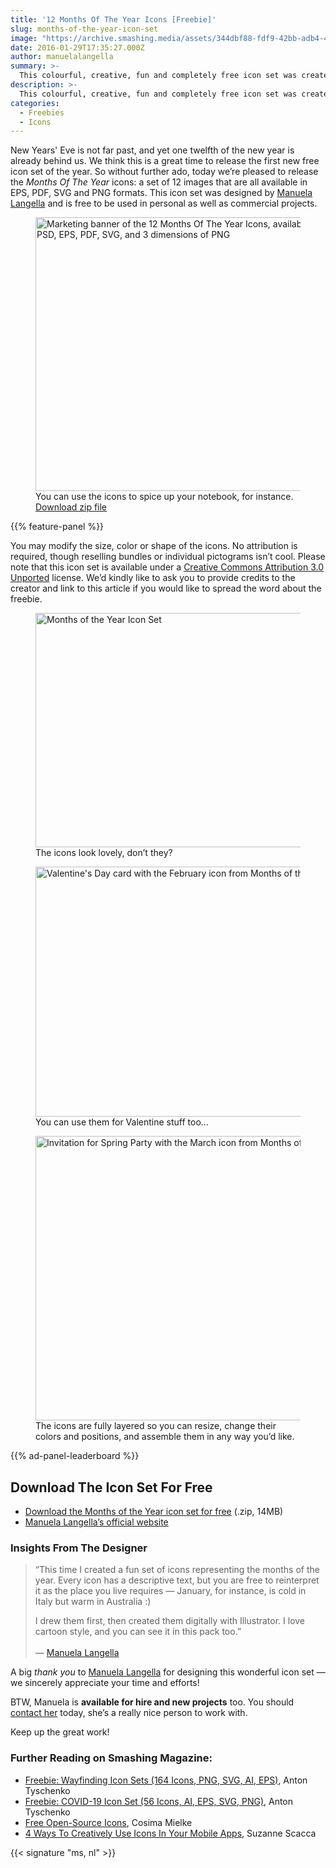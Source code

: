 ```yaml
---
title: '12 Months Of The Year Icons [Freebie]'
slug: months-of-the-year-icon-set
image: "https://archive.smashing.media/assets/344dbf88-fdf9-42bb-adb4-46f01eedd629/fc7166af-44bb-4531-98e8-d59f867a3b38/mockup-02.jpg"
date: 2016-01-29T17:35:27.000Z
author: manuelalangella
summary: >- 
  This colourful, creative, fun and completely free icon set was created from Manuela Langella specially for the Smashing Magazine readers. Enjoy these cartoon style icons and spread the word about this freebie.
description: >-
  This colourful, creative, fun and completely free icon set was created from Manuela Langella specially for the Smashing Magazine readers.
categories:
  - Freebies
  - Icons
---
```


New Years' Eve is not far past, and yet one twelfth of the new year is already behind us. We think this is a great time to release the first new free icon set of the year. So without further ado, today we’re pleased to release the _Months Of The Year_ icons: a set of 12 images that are all available in EPS, PDF, SVG and PNG formats. This icon set was designed by [Manuela Langella](https://manuelalangella.com/) and is free to be used in personal as well as commercial projects.

<figure><a href="https://archive.smashing.media/assets/344dbf88-fdf9-42bb-adb4-46f01eedd629/745e0ea7-4685-4f59-b719-09bdca46fbe5/months-of-the-year-icon-set-500px.jpg"><img src="https://archive.smashing.media/assets/344dbf88-fdf9-42bb-adb4-46f01eedd629/745e0ea7-4685-4f59-b719-09bdca46fbe5/months-of-the-year-icon-set-500px.jpg" width="500" height="438" alt="Marketing banner of the 12 Months Of The Year Icons, available in AI, PSD, EPS, PDF, SVG, and 3 dimensions of PNG"  /></a><figcaption>You can use the icons to spice up your notebook, for instance. <a href="https://smashingmagazine.com/provide/Freebies/months-of-the-year.zip">Download zip file<a/></figcaption></figure>

{{% feature-panel %}}

You may modify the size, color or shape of the icons. No attribution is required, though reselling bundles or individual pictograms isn’t cool. Please note that this icon set is available under a [Creative Commons Attribution 3.0 Unported](https://creativecommons.org/licenses/by/3.0/) license. We’d kindly like to ask you to provide credits to the creator and link to this article if you would like to spread the word about the freebie.

<figure><a href="https://archive.smashing.media/assets/344dbf88-fdf9-42bb-adb4-46f01eedd629/284115cb-41a8-4960-83dd-a967dc0cfd57/mockup-02b.jpg"><img src="https://archive.smashing.media/assets/344dbf88-fdf9-42bb-adb4-46f01eedd629/284115cb-41a8-4960-83dd-a967dc0cfd57/mockup-02b.jpg" width="500" height="375" alt="Months of the Year Icon Set" /></a>
<figcaption>The icons look lovely, don’t they?</figcaption></figure>

<figure><a href="https://archive.smashing.media/assets/344dbf88-fdf9-42bb-adb4-46f01eedd629/7fb39ef1-0c21-4eef-8b2a-f4480dc600eb/mockup-03.jpg"><img src="https://archive.smashing.media/assets/344dbf88-fdf9-42bb-adb4-46f01eedd629/7fb39ef1-0c21-4eef-8b2a-f4480dc600eb/mockup-03.jpg" alt="Valentine's Day card with the February icon from Months of the Year Icon Set" width="600" height="400" /></a><figcaption>You can use them for Valentine stuff too...</figcaption></figure>

<figure><a href="https://archive.smashing.media/assets/344dbf88-fdf9-42bb-adb4-46f01eedd629/85ba1773-ef0e-48eb-96c0-fc836da707ab/mockup-04.jpg"><img src="https://archive.smashing.media/assets/344dbf88-fdf9-42bb-adb4-46f01eedd629/85ba1773-ef0e-48eb-96c0-fc836da707ab/mockup-04.jpg" alt="Invitation for Spring Party with the March icon from Months of the Year Icon Set" width="600" height="455" /></a><figcaption>The icons are fully layered so you can resize, change their colors and positions, and assemble them in any way you’d like.</figcaption></figure>

{{% ad-panel-leaderboard %}}

## Download The Icon Set For Free

- [Download the Months of the Year icon set for free](https://smashingmagazine.com/provide/Freebies/months-of-the-year.zip) (.zip, 14MB)
- [Manuela Langella’s official website](https://manuelalangella.com/)

### Insights From The Designer

<blockquote>
<p>“This time I created a fun set of icons representing the months of the year. Every icon has a descriptive text, but you are free to reinterpret it as the place you live requires &mdash; January, for instance, is cold in Italy but warm in Australia :)

I drew them first, then created them digitally with Illustrator. I love cartoon style, and you can see it in this pack too.”<br /><br />&mdash; <a href="https://manuelalangella.com/">Manuela Langella</a>
</blockquote>

A big _thank you_ to [Manuela Langella](https://manuelalangella.com/) for designing this wonderful icon set &mdash; we sincerely appreciate your time and efforts!

BTW, Manuela is **available for hire and new projects** too. You should [contact her](https://www.manuelalangella.com/en/contacts/) today, she’s a really nice person to work with.

Keep up the great work!

### Further Reading on Smashing Magazine:

- [Freebie: Wayfinding Icon Sets (164 Icons, PNG, SVG, AI, EPS)](https://www.smashingmagazine.com/2022/01/freebie-wayfinding-icon-sets-exhibition-concert-museum/), Anton Tyschenko
- [Freebie: COVID-19 Icon Set (56 Icons, AI, EPS, SVG, PNG)](https://www.smashingmagazine.com/2021/10/freebie-coronavirus-icon-set/), Anton Tyschenko
- [Free Open-Source Icons](https://www.smashingmagazine.com/2021/08/open-source-icons/), Cosima Mielke
- [4 Ways To Creatively Use Icons In Your Mobile Apps](https://www.smashingmagazine.com/2020/09/icons-mobile-apps/), Suzanne Scacca

{{< signature "ms, nl" >}}
